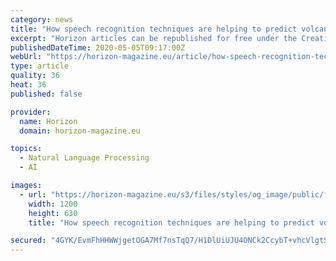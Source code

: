 ```yaml
---
category: news
title: "How speech recognition techniques are helping to predict volcanoes’ behaviour"
excerpt: "Horizon articles can be republished for free under the Creative Commons Attribution 4.0 International (CC BY 4.0) licence. You must give appropriate credit. We ask you to do this by: 1) Using the original journalist's byline 2) Linking back to our original story"
publishedDateTime: 2020-05-05T09:17:00Z
webUrl: "https://horizon-magazine.eu/article/how-speech-recognition-techniques-are-helping-predict-volcanoes-behaviour.html"
type: article
quality: 36
heat: 36
published: false

provider:
  name: Horizon
  domain: horizon-magazine.eu

topics:
  - Natural Language Processing
  - AI

images:
  - url: "https://horizon-magazine.eu/s3/files/styles/og_image/public/field/image/stromboli-4555500_1280.jpg?itok=snvaN9rC"
    width: 1200
    height: 630
    title: "How speech recognition techniques are helping to predict volcanoes’ behaviour"

secured: "4GYK/EvmFhHHWWjgetOGA7Mf7nsTqQ7/H1DlUiUJU4ONCk2CcybT+vhcVlgtSV70sCyTvdSSlt1iPI4qQjqlttteDbrJ2YTqEcMYstXIGLQKCVoDm87Ns0oQSi7cEAYW9ABURyZeTypUcyTT4m+zrcGA3xnytQhI6PR4jOnxZiF4ka+sC3jTnqfEvPtUbjhCc6CEgLGKMYtyLAQ+8VRR4lrfTX0ZJTqyGkRKNIeZa4uzzGRBIYN+s6J9sc6pAu1F+woR9bFrvF2Cn9PtsB9CqgAnzEiLV9bJEIGVnsaVMFMZRCrgnb2zNXnPMObtdAwKWeo0oRX65jzdcUNzaM2wYCHVWUcxWIAFrIvVzod6Rdx6lihtoVfLeUqFV9sxBCruUtqOPtzJ5Z1gwvszp+YshM54mgkdL4Ffmz/C8F2IW3fYjzAwxc3KofZ2We5FG99Qntkis0cZ20o5qPiy1RjyVX96R5edTnI0o0G/DNnpLnE=;eqyg08jlTxFnB+njvUTNNQ=="
---
```


